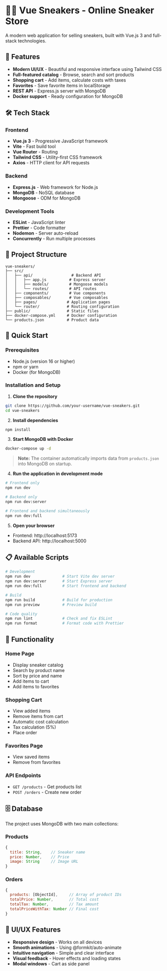 # 🏃‍♂️ Vue Sneakers - Online Sneaker Store

A modern web application for selling sneakers, built with Vue.js 3 and full-stack technologies.

## 🚀 Features

- **Modern UI/UX** - Beautiful and responsive interface using Tailwind CSS
- **Full-featured catalog** - Browse, search and sort products
- **Shopping cart** - Add items, calculate costs with taxes
- **Favorites** - Save favorite items in localStorage
- **REST API** - Express.js server with MongoDB
- **Docker support** - Ready configuration for MongoDB

## 🛠 Tech Stack

### Frontend

- **Vue.js 3** - Progressive JavaScript framework
- **Vite** - Fast build tool
- **Vue Router** - Routing
- **Tailwind CSS** - Utility-first CSS framework
- **Axios** - HTTP client for API requests

### Backend

- **Express.js** - Web framework for Node.js
- **MongoDB** - NoSQL database
- **Mongoose** - ODM for MongoDB

### Development Tools

- **ESLint** - JavaScript linter
- **Prettier** - Code formatter
- **Nodemon** - Server auto-reload
- **Concurrently** - Run multiple processes

## 📁 Project Structure

```
vue-sneakers/
├── src/
│   ├── api/                 # Backend API
│   │   ├── app.js          # Express server
│   │   ├── models/         # Mongoose models
│   │   └── routes/         # API routes
│   ├── components/         # Vue components
│   ├── composables/        # Vue composables
│   ├── pages/             # Application pages
│   └── router/            # Routing configuration
├── public/                # Static files
├── docker-compose.yml     # Docker configuration
└── products.json          # Product data
```

## 🚀 Quick Start

### Prerequisites

- Node.js (version 16 or higher)
- npm or yarn
- Docker (for MongoDB)

### Installation and Setup

1. **Clone the repository**

```bash
git clone https://github.com/your-username/vue-sneakers.git
cd vue-sneakers
```

2. **Install dependencies**

```bash
npm install
```

3. **Start MongoDB with Docker**

```bash
docker-compose up -d
```

> **Note:** The container automatically imports data from `products.json` into MongoDB on startup.

4. **Run the application in development mode**

```bash
# Frontend only
npm run dev

# Backend only
npm run dev:server

# Frontend and backend simultaneously
npm run dev:full
```

5. **Open your browser**

- Frontend: http://localhost:5173
- Backend API: http://localhost:5000

## 📋 Available Scripts

```bash
# Development
npm run dev              # Start Vite dev server
npm run dev:server       # Start Express server
npm run dev:full         # Start frontend and backend

# Build
npm run build            # Build for production
npm run preview          # Preview build

# Code quality
npm run lint             # Check and fix ESLint
npm run format           # Format code with Prettier
```

## 🎯 Functionality

### Home Page

- Display sneaker catalog
- Search by product name
- Sort by price and name
- Add items to cart
- Add items to favorites

### Shopping Cart

- View added items
- Remove items from cart
- Automatic cost calculation
- Tax calculation (5%)
- Place order

### Favorites Page

- View saved items
- Remove from favorites

### API Endpoints

- `GET /products` - Get products list
- `POST /orders` - Create new order

## 🗄 Database

The project uses MongoDB with two main collections:

### Products

```javascript
{
  title: String,    // Sneaker name
  price: Number,    // Price
  image: String     // Image URL
}
```

### Orders

```javascript
{
  products: [ObjectId],     // Array of product IDs
  totalPrice: Number,       // Total cost
  totalTax: Number,         // Tax amount
  totalPriceWithTax: Number // Final cost
}
```

## 🎨 UI/UX Features

- **Responsive design** - Works on all devices
- **Smooth animations** - Using @formkit/auto-animate
- **Intuitive navigation** - Simple and clear interface
- **Visual feedback** - Hover effects and loading states
- **Modal windows** - Cart as side panel

